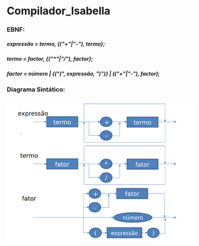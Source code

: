 # Compilador_Isabella


### EBNF:
##### expressão = termo, {("+"|"-"), termo};
##### termo = factor, {("*"|"/"), factor};
##### factor = número | {("(", expressão, ")")} | (("+"|"-"), factor);

### Diagrama Sintático:
![Diagrama_compilador](imgs/diagramalc.png "Diagrama 1")
